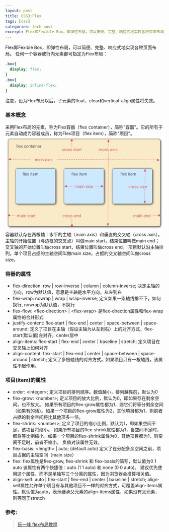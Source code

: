```yaml
---
layout: post
title: CSS3:Flex
tags: [css]
categories: tech-post
excerpt: Flex即Fexible Box，即弹性布局，可以简便、完整、响应式地实现各种页面布局。任何一个容器或行内元素都可指定为Flex布局。
---
```


Flex即Fexible Box，即弹性布局，可以简便、完整、响应式地实现各种页面布局。
任何一个容器或行内元素都可指定为Flex布局：

~~~ css
.box{
  display: flex;
}
.box{
  display: inline-flex;
}
~~~

注意，设为Flex布局以后，子元素的float、clear和vertical-align属性将失效。

### 基本概念
采用Flex布局的元素，称为Flex容器（flex container），简称"容器"。它的所有子元素自动成为容器成员，称为Flex项目（flex item），简称"项目"。
![Flex](/imgs/tech_post/flex.png)
容器默认存在两根轴：水平的主轴（main axis）和垂直的交叉轴（cross axis）。主轴的开始位置（与边框的交叉点）叫做main start，结束位置叫做main end；交叉轴的开始位置叫做cross start，结束位置叫做cross end。
项目默认沿主轴排列。单个项目占据的主轴空间叫做main size，占据的交叉轴空间叫做cross size。

### 容器的属性

- flex-direction: row | row-inverse | column | column-inverse;
    决定主轴的方向，row为默认值，意思是主轴是水平方向，从左到右
- flex-wrap: nowrap | wrap | wrap-inverse;
    定义如果一条轴线排不下，如何换行, nowrap为默认值，不换行
- flex-flow: \<flex-direction> | \<flex-wrap>
    是flex-direction属性和flex-wrap属性的合并形式
- justify-content: flex-start | flex-end | center | space-between | space-around;
    定义了项目在主轴（假设主轴为从左到右）上的对齐方式，flex-start(默认值)左对齐，center居中
- align-items: flex-start | flex-end | center | baseline | stretch;
    定义项目在交叉轴上如何对齐
- align-content: flex-start | flex-end | center | space-between | space-around | stretch;
    定义了多根轴线的对齐方式。如果项目只有一根轴线，该属性不起作用。

### 项目(item)的属性
- order: \<integer>;
    定义项目的排列顺序。数值越小，排列越靠前，默认为0
- flex-grow: \<number>;
    定义项目的放大比例，默认为0，即如果存在剩余空间，也不放大。
    如果所有项目的flex-grow属性都为1，则它们将等分剩余空间（如果有的话）。如果一个项目的flex-grow属性为2，其他项目都为1，则前者占据的剩余空间将比其他项多一倍。
- flex-shrink: \<number>;
    定义了项目的缩小比例，默认为1，即如果空间不足，该项目将缩小。
    如果所有项目的flex-shrink属性都为1，当空间不足时，都将等比例缩小。如果一个项目的flex-shrink属性为0，其他项目都为1，则空间不足时，前者不缩小。 负值对该属性无效。
- flex-basis: \<length> | auto;  (default auto)
    定义了在分配多余空间之前，项目占据的主轴空间（main size）
- flex:
    flex属性是flex-grow, flex-shrink 和 flex-basis的简写，默认值为0 1 auto
    该属性有两个快捷值：auto (1 1 auto) 和 none (0 0 auto)。
    建议优先使用这个属性，而不是单独写三个分离的属性，因为浏览器会推算相关值。
- align-self: auto | flex-start | flex-end | center | baseline | stretch;
    align-self属性允许单个项目有与其他项目不一样的对齐方式，可覆盖align-items属性。默认值为auto，表示继承父元素的align-items属性，如果没有父元素，则等同于stretch

### 参考:
> [阮一峰 flex布局教程](http://www.ruanyifeng.com/blog/2015/07/flex-grammar.html?utm_source=tuicool)
